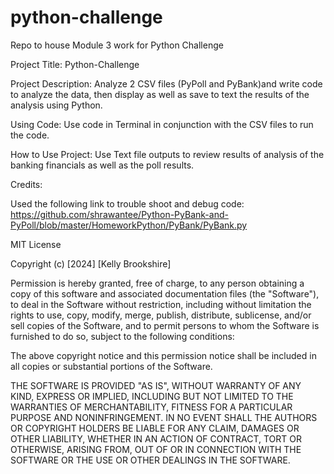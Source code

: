 # python-challenge
Repo to house Module 3 work for Python Challenge

Project Title: Python-Challenge

Project Description: Analyze 2 CSV files (PyPoll and PyBank)and write code to analyze the data, then display as well as save to text the results of the analysis using Python.

Using Code: Use code in Terminal in conjunction with the CSV files to run the code.

How to Use Project: Use Text file outputs to review results of analysis of the banking financials as well as the poll results.

Credits:

Used the following link to trouble shoot and debug code:
https://github.com/shrawantee/Python-PyBank-and-PyPoll/blob/master/HomeworkPython/PyBank/PyBank.py

MIT License

Copyright (c) [2024] [Kelly Brookshire]

Permission is hereby granted, free of charge, to any person obtaining a copy
of this software and associated documentation files (the "Software"), to deal
in the Software without restriction, including without limitation the rights
to use, copy, modify, merge, publish, distribute, sublicense, and/or sell
copies of the Software, and to permit persons to whom the Software is
furnished to do so, subject to the following conditions:

The above copyright notice and this permission notice shall be included in all
copies or substantial portions of the Software.

THE SOFTWARE IS PROVIDED "AS IS", WITHOUT WARRANTY OF ANY KIND, EXPRESS OR
IMPLIED, INCLUDING BUT NOT LIMITED TO THE WARRANTIES OF MERCHANTABILITY,
FITNESS FOR A PARTICULAR PURPOSE AND NONINFRINGEMENT. IN NO EVENT SHALL THE
AUTHORS OR COPYRIGHT HOLDERS BE LIABLE FOR ANY CLAIM, DAMAGES OR OTHER
LIABILITY, WHETHER IN AN ACTION OF CONTRACT, TORT OR OTHERWISE, ARISING FROM,
OUT OF OR IN CONNECTION WITH THE SOFTWARE OR THE USE OR OTHER DEALINGS IN THE
SOFTWARE.

